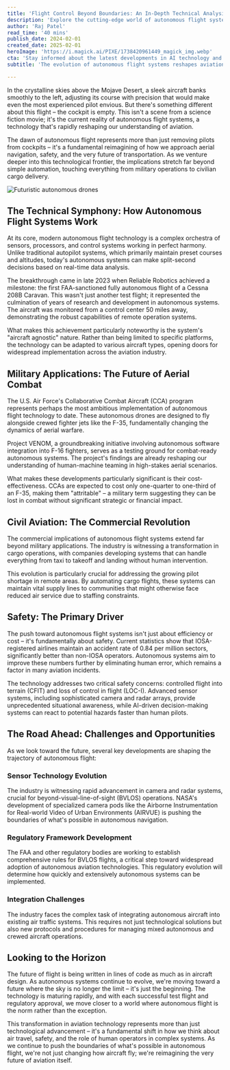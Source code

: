```yaml
---
title: 'Flight Control Beyond Boundaries: An In-Depth Technical Analysis of Autonomous Flight Systems'
description: 'Explore the cutting-edge world of autonomous flight systems as we delve into the technical innovations, military applications, and safety improvements reshaping modern aviation. From breakthrough achievements in civilian aircraft to revolutionary military programs, discover how AI-driven flight control is transforming the future of air travel.'
author: 'Raj Patel'
read_time: '40 mins'
publish_date: 2024-02-01
created_date: 2025-02-01
heroImage: 'https://i.magick.ai/PIXE/1738420961449_magick_img.webp'
cta: 'Stay informed about the latest developments in AI technology and join our growing community of tech enthusiasts!'
subtitle: 'The evolution of autonomous flight systems reshapes aviation's future'

---
```


In the crystalline skies above the Mojave Desert, a sleek aircraft banks smoothly to the left, adjusting its course with precision that would make even the most experienced pilot envious. But there's something different about this flight – the cockpit is empty. This isn't a scene from a science fiction movie; it's the current reality of autonomous flight systems, a technology that's rapidly reshaping our understanding of aviation.

The dawn of autonomous flight represents more than just removing pilots from cockpits – it's a fundamental reimagining of how we approach aerial navigation, safety, and the very future of transportation. As we venture deeper into this technological frontier, the implications stretch far beyond simple automation, touching everything from military operations to civilian cargo delivery.

![Futuristic autonomous drones](https://i.magick.ai/PIXE/1738420961452_magick_img.webp)

## The Technical Symphony: How Autonomous Flight Systems Work

At its core, modern autonomous flight technology is a complex orchestra of sensors, processors, and control systems working in perfect harmony. Unlike traditional autopilot systems, which primarily maintain preset courses and altitudes, today's autonomous systems can make split-second decisions based on real-time data analysis.

The breakthrough came in late 2023 when Reliable Robotics achieved a milestone: the first FAA-sanctioned fully autonomous flight of a Cessna 208B Caravan. This wasn't just another test flight; it represented the culmination of years of research and development in autonomous systems. The aircraft was monitored from a control center 50 miles away, demonstrating the robust capabilities of remote operation systems.

What makes this achievement particularly noteworthy is the system's "aircraft agnostic" nature. Rather than being limited to specific platforms, the technology can be adapted to various aircraft types, opening doors for widespread implementation across the aviation industry.

## Military Applications: The Future of Aerial Combat

The U.S. Air Force's Collaborative Combat Aircraft (CCA) program represents perhaps the most ambitious implementation of autonomous flight technology to date. These autonomous drones are designed to fly alongside crewed fighter jets like the F-35, fundamentally changing the dynamics of aerial warfare.

Project VENOM, a groundbreaking initiative involving autonomous software integration into F-16 fighters, serves as a testing ground for combat-ready autonomous systems. The project's findings are already reshaping our understanding of human-machine teaming in high-stakes aerial scenarios.

What makes these developments particularly significant is their cost-effectiveness. CCAs are expected to cost only one-quarter to one-third of an F-35, making them "attritable" – a military term suggesting they can be lost in combat without significant strategic or financial impact.

## Civil Aviation: The Commercial Revolution

The commercial implications of autonomous flight systems extend far beyond military applications. The industry is witnessing a transformation in cargo operations, with companies developing systems that can handle everything from taxi to takeoff and landing without human intervention.

This evolution is particularly crucial for addressing the growing pilot shortage in remote areas. By automating cargo flights, these systems can maintain vital supply lines to communities that might otherwise face reduced air service due to staffing constraints.

## Safety: The Primary Driver

The push toward autonomous flight systems isn't just about efficiency or cost – it's fundamentally about safety. Current statistics show that IOSA-registered airlines maintain an accident rate of 0.84 per million sectors, significantly better than non-IOSA operators. Autonomous systems aim to improve these numbers further by eliminating human error, which remains a factor in many aviation incidents.

The technology addresses two critical safety concerns: controlled flight into terrain (CFIT) and loss of control in flight (LOC-I). Advanced sensor systems, including sophisticated camera and radar arrays, provide unprecedented situational awareness, while AI-driven decision-making systems can react to potential hazards faster than human pilots.

## The Road Ahead: Challenges and Opportunities

As we look toward the future, several key developments are shaping the trajectory of autonomous flight:

### Sensor Technology Evolution
The industry is witnessing rapid advancement in camera and radar systems, crucial for beyond-visual-line-of-sight (BVLOS) operations. NASA's development of specialized camera pods like the Airborne Instrumentation for Real-world Video of Urban Environments (AIRVUE) is pushing the boundaries of what's possible in autonomous navigation.

### Regulatory Framework Development
The FAA and other regulatory bodies are working to establish comprehensive rules for BVLOS flights, a critical step toward widespread adoption of autonomous aviation technologies. This regulatory evolution will determine how quickly and extensively autonomous systems can be implemented.

### Integration Challenges
The industry faces the complex task of integrating autonomous aircraft into existing air traffic systems. This requires not just technological solutions but also new protocols and procedures for managing mixed autonomous and crewed aircraft operations.

## Looking to the Horizon

The future of flight is being written in lines of code as much as in aircraft design. As autonomous systems continue to evolve, we're moving toward a future where the sky is no longer the limit – it's just the beginning. The technology is maturing rapidly, and with each successful test flight and regulatory approval, we move closer to a world where autonomous flight is the norm rather than the exception.

This transformation in aviation technology represents more than just technological advancement – it's a fundamental shift in how we think about air travel, safety, and the role of human operators in complex systems. As we continue to push the boundaries of what's possible in autonomous flight, we're not just changing how aircraft fly; we're reimagining the very future of aviation itself.